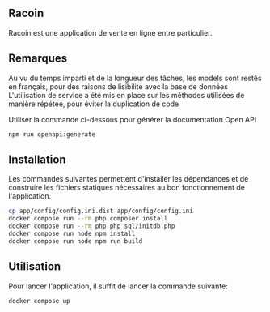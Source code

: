 ## Racoin

Racoin est une application de vente en ligne entre particulier.

## Remarques

Au vu du temps imparti et de la longueur des tâches, les models sont restés en français, pour des raisons de lisibilité avec la base de données
L'utilisation de service a été mis en place sur les méthodes utilisées de manière répétée, pour éviter la duplication de code

Utiliser la commande ci-dessous pour générer la documentation Open API
```bash
npm run openapi:generate
```

## Installation
Les commandes suivantes permettent d'installer les dépendances et de construire les fichiers statiques nécessaires au bon fonctionnement de l'application.
```bash
cp app/config/config.ini.dist app/config/config.ini
docker compose run --rm php composer install
docker compose run --rm php php sql/initdb.php
docker compose run node npm install
docker compose run node npm run build
```

## Utilisation
Pour lancer l'application, il suffit de lancer la commande suivante:
```bash
docker compose up
```
